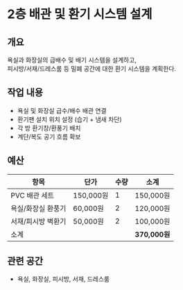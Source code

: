 # 2층 배관 및 환기 시스템 설계

## 개요
욕실과 화장실의 급배수 및 배기 시스템을 설계하고,  
피시방/서재/드레스룸 등 밀폐 공간에 대한 환기 시스템을 계획한다.

## 작업 내용
- 욕실 및 화장실 급수/배수 배관 연결
- 환기팬 설치 위치 설정 (습기 + 냄새 차단)
- 각 방 환기창/환풍기 배치
- 계단/복도 공기 흐름 확보

## 예산

| 항목 | 단가 | 수량 | 소계 |
|------|------|------|------|
| PVC 배관 세트 | 150,000원 | 1 | 150,000원 |
| 욕실/화장실 환풍기 | 60,000원 | 2 | 120,000원 |
| 서재/피시방 벽환기 | 50,000원 | 2 | 100,000원 |
| 소계 |  |  | **370,000원** |


## 관련 공간
- 욕실, 화장실, 피시방, 서재, 드레스룸
